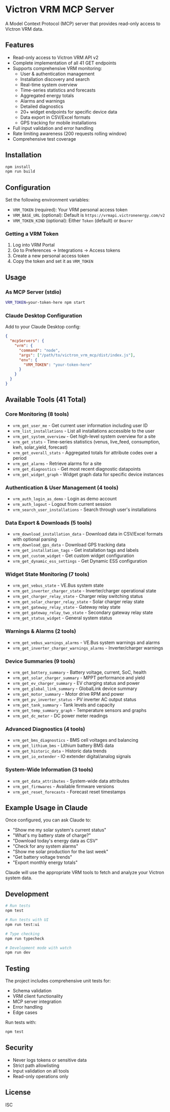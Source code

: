 # Victron VRM MCP Server

A Model Context Protocol (MCP) server that provides read-only access to Victron VRM data.

## Features

- Read-only access to Victron VRM API v2
- Complete implementation of all 41 GET endpoints
- Supports comprehensive VRM monitoring:
  - User & authentication management
  - Installation discovery and search
  - Real-time system overview
  - Time-series statistics and forecasts
  - Aggregated energy totals
  - Alarms and warnings
  - Detailed diagnostics
  - 20+ widget endpoints for specific device data
  - Data export in CSV/Excel formats
  - GPS tracking for mobile installations
- Full input validation and error handling
- Rate limiting awareness (200 requests rolling window)
- Comprehensive test coverage

## Installation

```bash
npm install
npm run build
```

## Configuration

Set the following environment variables:

- `VRM_TOKEN` (required): Your VRM personal access token
- `VRM_BASE_URL` (optional): Default is `https://vrmapi.victronenergy.com/v2`
- `VRM_TOKEN_KIND` (optional): Either `Token` (default) or `Bearer`

### Getting a VRM Token

1. Log into VRM Portal
2. Go to Preferences → Integrations → Access tokens
3. Create a new personal access token
4. Copy the token and set it as `VRM_TOKEN`

## Usage

### As MCP Server (stdio)

```bash
VRM_TOKEN=your-token-here npm start
```

### Claude Desktop Configuration

Add to your Claude Desktop config:

```json
{
  "mcpServers": {
    "vrm": {
      "command": "node",
      "args": ["/path/to/victron_vrm_mcp/dist/index.js"],
      "env": {
        "VRM_TOKEN": "your-token-here"
      }
    }
  }
}
```

## Available Tools (41 Total)

### Core Monitoring (8 tools)
- `vrm_get_user_me` - Get current user information including user ID
- `vrm_list_installations` - List all installations accessible to the user
- `vrm_get_system_overview` - Get high-level system overview for a site
- `vrm_get_stats` - Time-series statistics (venus, live_feed, consumption, kwh, solar_yield, forecast)
- `vrm_get_overall_stats` - Aggregated totals for attribute codes over a period
- `vrm_get_alarms` - Retrieve alarms for a site
- `vrm_get_diagnostics` - Get most recent diagnostic datapoints
- `vrm_get_widget_graph` - Widget graph data for specific device instances

### Authentication & User Management (4 tools)
- `vrm_auth_login_as_demo` - Login as demo account
- `vrm_auth_logout` - Logout from current session
- `vrm_search_user_installations` - Search through user's installations

### Data Export & Downloads (5 tools)
- `vrm_download_installation_data` - Download data in CSV/Excel formats with optional parsing
- `vrm_download_gps_data` - Download GPS tracking data
- `vrm_get_installation_tags` - Get installation tags and labels
- `vrm_get_custom_widget` - Get custom widget configuration
- `vrm_get_dynamic_ess_settings` - Get Dynamic ESS configuration

### Widget State Monitoring (7 tools)
- `vrm_get_vebus_state` - VE.Bus system state
- `vrm_get_inverter_charger_state` - Inverter/charger operational state
- `vrm_get_charger_relay_state` - Charger relay switching status
- `vrm_get_solar_charger_relay_state` - Solar charger relay state
- `vrm_get_gateway_relay_state` - Gateway relay state
- `vrm_get_gateway_relay_two_state` - Secondary gateway relay state
- `vrm_get_status_widget` - General system status

### Warnings & Alarms (2 tools)
- `vrm_get_vebus_warnings_alarms` - VE.Bus system warnings and alarms
- `vrm_get_inverter_charger_warnings_alarms` - Inverter/charger warnings

### Device Summaries (9 tools)
- `vrm_get_battery_summary` - Battery voltage, current, SoC, health
- `vrm_get_solar_charger_summary` - MPPT performance and yield
- `vrm_get_ev_charger_summary` - EV charging status and power
- `vrm_get_global_link_summary` - GlobalLink device summary
- `vrm_get_motor_summary` - Motor drive RPM and power
- `vrm_get_pv_inverter_status` - PV inverter AC output status
- `vrm_get_tank_summary` - Tank levels and capacity
- `vrm_get_temp_summary_graph` - Temperature sensors and graphs
- `vrm_get_dc_meter` - DC power meter readings

### Advanced Diagnostics (4 tools)
- `vrm_get_bms_diagnostics` - BMS cell voltages and balancing
- `vrm_get_lithium_bms` - Lithium battery BMS data
- `vrm_get_historic_data` - Historic data trends
- `vrm_get_io_extender` - IO extender digital/analog signals

### System-Wide Information (3 tools)
- `vrm_get_data_attributes` - System-wide data attributes
- `vrm_get_firmwares` - Available firmware versions
- `vrm_get_reset_forecasts` - Forecast reset timestamps

## Example Usage in Claude

Once configured, you can ask Claude to:

- "Show me my solar system's current status"
- "What's my battery state of charge?"
- "Download today's energy data as CSV"
- "Check for any system alarms"
- "Show me solar production for the last week"
- "Get battery voltage trends"
- "Export monthly energy totals"

Claude will use the appropriate VRM tools to fetch and analyze your Victron system data.

## Development

```bash
# Run tests
npm test

# Run tests with UI
npm run test:ui

# Type checking
npm run typecheck

# Development mode with watch
npm run dev
```

## Testing

The project includes comprehensive unit tests for:
- Schema validation
- VRM client functionality
- MCP server integration
- Error handling
- Edge cases

Run tests with:

```bash
npm test
```

## Security

- Never logs tokens or sensitive data
- Strict path allowlisting
- Input validation on all tools
- Read-only operations only

## License

ISC